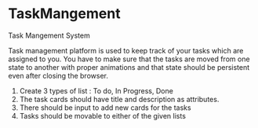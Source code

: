 # TaskMangement
Task Mangement System

Task management platform is used to keep track of your tasks which are
assigned to you. You have to make sure that the tasks are moved from one
state to another with proper animations and that state should be persistent
even after closing the browser.

1. Create 3 types of list : To do, In Progress, Done
2. The task cards should have title and description as attributes.
3. There should be input to add new cards for the tasks
4. Tasks should be movable to either of the given lists
